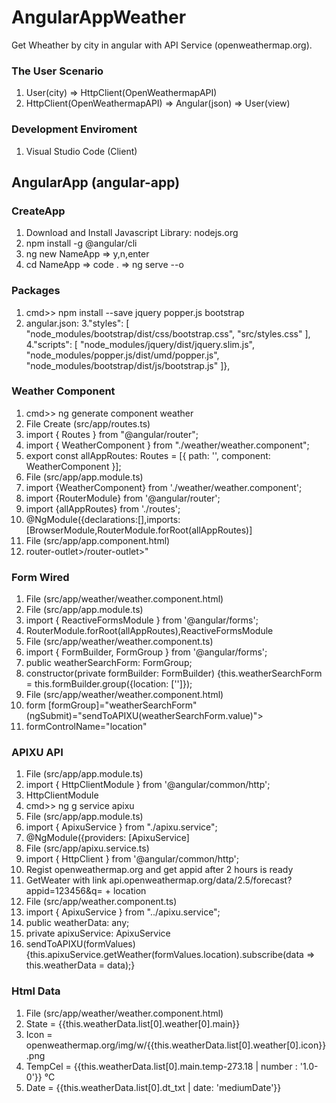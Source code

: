 # AngularAppWeather

Get Wheather by city in angular with API Service (openweathermap.org).

### The User Scenario
1. User(city) => HttpClient(OpenWeathermapAPI)
2. HttpClient(OpenWeathermapAPI) => Angular(json) => User(view)

### Development Enviroment
1. Visual Studio Code (Client)

## AngularApp (angular-app)
### CreateApp
1. Download and Install Javascript Library: nodejs.org
2. npm install -g @angular/cli
3. ng new NameApp => y,n,enter
4. cd NameApp => code . => ng serve --o

### Packages
1. cmd>> npm install --save jquery popper.js bootstrap
2. angular.json: 
3."styles": [
    "node_modules/bootstrap/dist/css/bootstrap.css",
     "src/styles.css"
],
4."scripts": [
    "node_modules/jquery/dist/jquery.slim.js",
    "node_modules/popper.js/dist/umd/popper.js",
    "node_modules/bootstrap/dist/js/bootstrap.js"
]},

### Weather Component
1. cmd>> ng generate component weather
2. File Create (src/app/routes.ts)
3. import { Routes } from "@angular/router";
4. import { WeatherComponent } from "./weather/weather.component";
5. export const allAppRoutes: Routes = [{ path: '', component: WeatherComponent }];
6. File (src/app/app.module.ts)
7. import {WeatherComponent} from './weather/weather.component';
8. import {RouterModule} from '@angular/router';
9. import {allAppRoutes} from './routes';
10. @NgModule({declarations:[],imports: [BrowserModule,RouterModule.forRoot(allAppRoutes)]
11. File (src/app/app.component.html)
12. router-outlet>/router-outlet>"

### Form Wired
1. File (src/app/weather/weather.component.html)
2. File (src/app/app.module.ts)
3. import { ReactiveFormsModule } from '@angular/forms';
4. RouterModule.forRoot(allAppRoutes),ReactiveFormsModule
5. File (src/app/weather/weather.component.ts)
6. import { FormBuilder, FormGroup } from '@angular/forms';
7. public weatherSearchForm: FormGroup;
9. constructor(private formBuilder: FormBuilder) {this.weatherSearchForm = this.formBuilder.group({location: ['']});
10. File (src/app/weather/weather.component.html)
11. form [formGroup]="weatherSearchForm" (ngSubmit)="sendToAPIXU(weatherSearchForm.value)">
12. formControlName="location"

### APIXU API
1. File (src/app/app.module.ts)
2. import { HttpClientModule } from '@angular/common/http';
3. HttpClientModule
4. cmd>> ng g service apixu
5. File (src/app/app.module.ts)
6. import { ApixuService } from "./apixu.service";
7. @NgModule({providers: [ApixuService]
8. File (src/app/apixu.service.ts)
9. import { HttpClient } from '@angular/common/http';
10. Regist openweathermap.org and get appid after 2 hours is ready
11. GetWeater with link api.openweathermap.org/data/2.5/forecast?appid=123456&q= + location
12. File (src/app/weather.component.ts)
13. import { ApixuService } from "../apixu.service";
14. public weatherData: any;
15. private apixuService: ApixuService
16. sendToAPIXU(formValues){this.apixuService.getWeather(formValues.location).subscribe(data => this.weatherData = data);}

### Html Data
1. File (src/app/weather/weather.component.html)
2. State = {{this.weatherData.list[0].weather[0].main}}
3. Icon = openweathermap.org/img/w/{{this.weatherData.list[0].weather[0].icon}}.png
4. TempCel = {{this.weatherData.list[0].main.temp-273.18 | number : '1.0-0'}} &#8451;
5. Date = {{this.weatherData.list[0].dt_txt | date: 'mediumDate'}}
